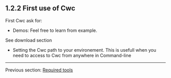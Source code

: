 ## 1.2.2 First use of Cwc

First Cwc ask for:

- Demos: Feel free to learn from example. 

See download section

- Setting the Cwc path to your environement. This is usefull when you need to access to Cwc from anywhere in Command-line

---

Previous section: [Required tools](required-tools.md)